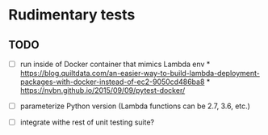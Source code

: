 # Rudimentary tests

## TODO
* [ ] run inside of Docker container that mimics Lambda env
		* https://blog.quiltdata.com/an-easier-way-to-build-lambda-deployment-packages-with-docker-instead-of-ec2-9050cd486ba8
		* https://nvbn.github.io/2015/09/09/pytest-docker/

* [ ] parameterize Python version (Lambda functions can be 2.7, 3.6, etc.)
* [ ] integrate withe rest of unit testing suite?

